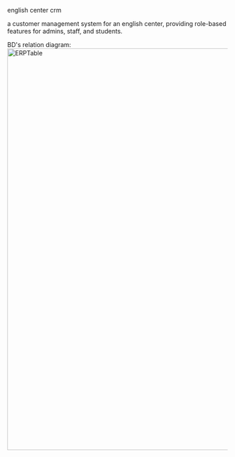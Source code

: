 english center crm

a customer management system for an english center, providing role-based features for admins, staff, and students.

BD's relation diagram:
<img width="1396" height="917" alt="ERPTable" src="https://github.com/user-attachments/assets/4335436a-76a7-4aca-99d5-4b4edda5f920" />
